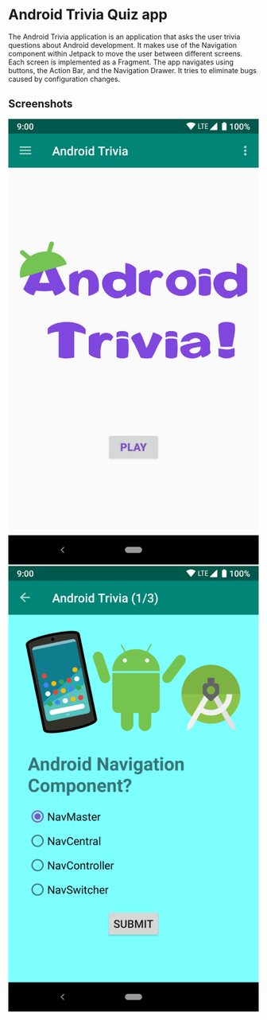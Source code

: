 # Android Trivia Quiz app
The Android Trivia application is an application that asks the user trivia questions about Android development. It makes use of the Navigation component within Jetpack to move the user between different screens. Each screen is implemented as a Fragment. The app navigates using buttons, the Action Bar, and the Navigation Drawer. It tries to eliminate bugs caused by configuration changes.

## Screenshots

![Screenshot1](screenshots/screen_1.png) ![Screenshot2](screenshots/screen_2.png)
